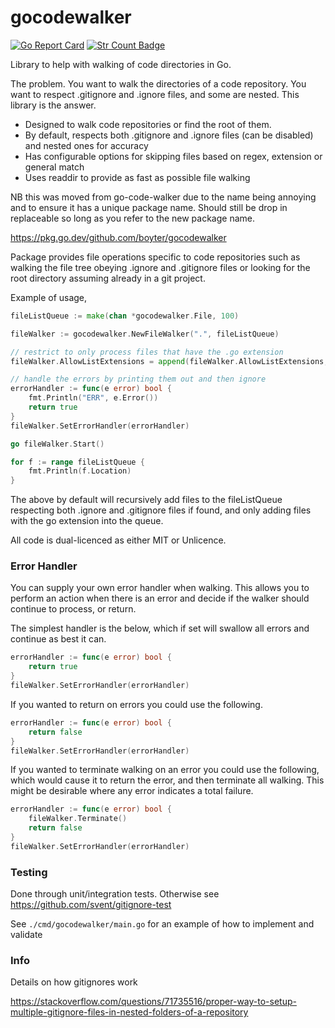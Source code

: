 # gocodewalker

[![Go Report Card](https://goreportcard.com/badge/github.com/boyter/gocodewalker)](https://goreportcard.com/report/github.com/boyter/gocodewalker)
[![Str Count Badge](https://sloc.xyz/github/boyter/gocodewalker/)](https://github.com/boyter/gocodewalker/)

Library to help with walking of code directories in Go. 

The problem. You want to walk the directories of a code repository. You want to respect .gitignore and .ignore files, and 
some are nested. This library is the answer.

 - Designed to walk code repositories or find the root of them.
 - By default, respects both .gitignore and .ignore files (can be disabled) and nested ones for accuracy
 - Has configurable options for skipping files based on regex, extension or general match
 - Uses readdir to provide as fast as possible file walking

NB this was moved from go-code-walker due to the name being annoying and to ensure it has a unique package name. Should still be drop in replaceable
so long as you refer to the new package name.

https://pkg.go.dev/github.com/boyter/gocodewalker

Package provides file operations specific to code repositories such as walking the file tree obeying .ignore and .gitignore files
or looking for the root directory assuming already in a git project.

Example of usage,

```go
fileListQueue := make(chan *gocodewalker.File, 100)

fileWalker := gocodewalker.NewFileWalker(".", fileListQueue)

// restrict to only process files that have the .go extension
fileWalker.AllowListExtensions = append(fileWalker.AllowListExtensions, "go")

// handle the errors by printing them out and then ignore
errorHandler := func(e error) bool {
    fmt.Println("ERR", e.Error())
    return true
}
fileWalker.SetErrorHandler(errorHandler)

go fileWalker.Start()

for f := range fileListQueue {
    fmt.Println(f.Location)
}
```

The above by default will recursively add files to the fileListQueue respecting both .ignore and .gitignore files if found, and
only adding files with the go extension into the queue.

All code is dual-licenced as either MIT or Unlicence.

### Error Handler

You can supply your own error handler when walking. This allows you to perform an action when there is an error
and decide if the walker should continue to process, or return.

The simplest handler is the below, which if set will swallow all errors and continue as best it can.

```go
errorHandler := func(e error) bool {
    return true
}
fileWalker.SetErrorHandler(errorHandler)
```

If you wanted to return on errors you could use the following.

```go
errorHandler := func(e error) bool {
    return false
}
fileWalker.SetErrorHandler(errorHandler)
```

If you wanted to terminate walking on an error you could use the following, which would cause it to return the error,
and then terminate all walking. This might be desirable where any error indicates a total failure.

```go
errorHandler := func(e error) bool {
    fileWalker.Terminate()
    return false
}
fileWalker.SetErrorHandler(errorHandler)
```

### Testing

Done through unit/integration tests. Otherwise see https://github.com/svent/gitignore-test

See `./cmd/gocodewalker/main.go` for an example of how to implement and validate 

### Info

Details on how gitignores work

https://stackoverflow.com/questions/71735516/proper-way-to-setup-multiple-gitignore-files-in-nested-folders-of-a-repository
